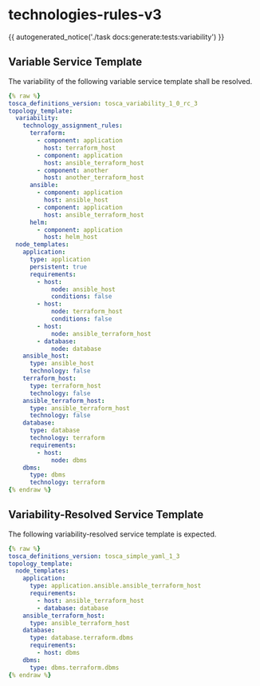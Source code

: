 # technologies-rules-v3

{{ autogenerated_notice('./task docs:generate:tests:variability') }}


## Variable Service Template

The variability of the following variable service template shall be resolved.

```yaml linenums="1"
{% raw %}
tosca_definitions_version: tosca_variability_1_0_rc_3
topology_template:
  variability:
    technology_assignment_rules:
      terraform:
        - component: application
          host: terraform_host
        - component: application
          host: ansible_terraform_host
        - component: another
          host: another_terraform_host
      ansible:
        - component: application
          host: ansible_host
        - component: application
          host: ansible_terraform_host
      helm:
        - component: application
          host: helm_host
  node_templates:
    application:
      type: application
      persistent: true
      requirements:
        - host:
            node: ansible_host
            conditions: false
        - host:
            node: terraform_host
            conditions: false
        - host:
            node: ansible_terraform_host
        - database:
            node: database
    ansible_host:
      type: ansible_host
      technology: false
    terraform_host:
      type: terraform_host
      technology: false
    ansible_terraform_host:
      type: ansible_terraform_host
      technology: false
    database:
      type: database
      technology: terraform
      requirements:
        - host:
            node: dbms
    dbms:
      type: dbms
      technology: terraform
{% endraw %}
```




## Variability-Resolved Service Template

The following variability-resolved service template is expected.

```yaml linenums="1"
{% raw %}
tosca_definitions_version: tosca_simple_yaml_1_3
topology_template:
  node_templates:
    application:
      type: application.ansible.ansible_terraform_host
      requirements:
        - host: ansible_terraform_host
        - database: database
    ansible_terraform_host:
      type: ansible_terraform_host
    database:
      type: database.terraform.dbms
      requirements:
        - host: dbms
    dbms:
      type: dbms.terraform.dbms
{% endraw %}
```

